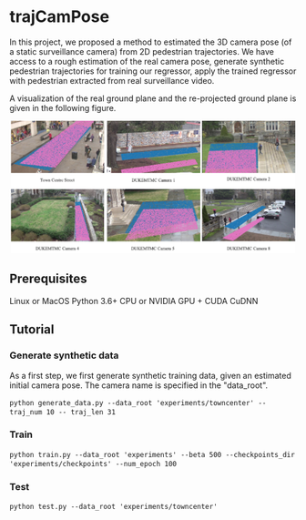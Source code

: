 # trajCamPose

In this project, we proposed a method to estimated the 3D camera pose (of a static surveillance camera) from 2D pedestrian trajectories.  We have access to a rough estimation of the real camera pose, generate synthetic pedestrian trajectories for training our regressor, apply the trained regressor with pedestrian extracted from real surveillance video.

A visualization of the real ground plane and the re-projected ground plane is given in the following figure.

<p align="center">
    <img src="./experiments/result_visualization/ground_reprojection.png" alt="Sample"  width="500">
</p>

<!-- <p align="center">
    <img src="./experiments/result_visualization/ground_reprojection.png" alt="Sample"  width="500">
    <p align="center">
        <em>A visualization of the real ground plane and the re-projected ground plane. The blue dotted plane in each image represents the real position of the ground plane, while the pink dotted plane represents the ground plane projected with the camera pose $\boldsymbol{\tilde{\mathcal{P}}}$ predicted by our NN regressor.</em>
    </p>
</p> -->

<!-- The code was written by [Yan Xu](https://github.com/yanx001). -->

## Prerequisites
Linux or MacOS
Python 3.6+
CPU or NVIDIA GPU + CUDA CuDNN

## Tutorial

### Generate synthetic data
As a first step, we first generate synthetic training data, given an estimated initial camera pose.  The camera name is specified in the "data_root".

```
python generate_data.py --data_root 'experiments/towncenter' --traj_num 10 -- traj_len 31
```
<!-- 
Pedestrian trajectories extracted from real videos and synthetic trajectories generated from our simulator are illustrated in the following figure.

![synthetic training data](./experiments/result_visualization/synthetic_training_data.png){ width=50% }

Real test scenes and test trajectories are shown in the following figure.

![real test data](./experiments/result_visualization/real_test_data.png) -->

### Train

```
python train.py --data_root 'experiments' --beta 500 --checkpoints_dir 'experiments/checkpoints' --num_epoch 100
```

### Test

```
python test.py --data_root 'experiments/towncenter'
```
